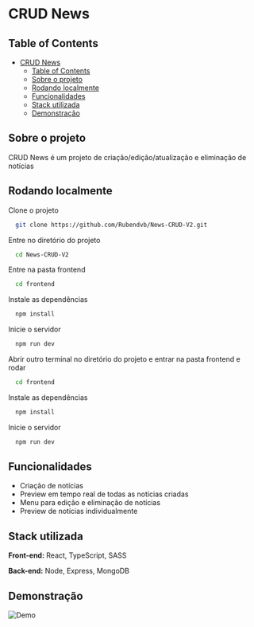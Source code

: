# CRUD News

## Table of Contents

- [CRUD News](#crud-news)
  - [Table of Contents](#table-of-contents)
  - [Sobre o projeto <a name = "sobre"></a>](#sobre-o-projeto-)
  - [Rodando localmente <a name = "run"></a>](#rodando-localmente-)
  - [Funcionalidades <a name = "funcionalidades"></a>](#funcionalidades-)
  - [Stack utilizada <a name= "stack"></a>](#stack-utilizada-)
  - [Demonstração <a name= "demo"></a>](#demonstração-)

## Sobre o projeto <a name = "sobre"></a>

CRUD News é um projeto de criação/edição/atualização e eliminação de notícias

## Rodando localmente <a name = "run"></a>

Clone o projeto

```bash
  git clone https://github.com/Rubendvb/News-CRUD-V2.git
```

Entre no diretório do projeto

```bash
  cd News-CRUD-V2
```

Entre na pasta frontend

```bash
  cd frontend
```

Instale as dependências

```bash
  npm install
```

Inicie o servidor

```bash
  npm run dev
```

Abrir outro terminal no diretório do projeto e entrar na pasta frontend e rodar

```bash
  cd frontend
```

Instale as dependências

```bash
  npm install
```

Inicie o servidor

```bash
  npm run dev
```

## Funcionalidades <a name = "funcionalidades"></a>

- Criação de notícias
- Preview em tempo real de todas as notícias criadas
- Menu para edição e eliminação de notícias
- Preview de notícias individualmente

## Stack utilizada <a name= "stack"></a>

**Front-end:** React, TypeScript, SASS

**Back-end:** Node, Express, MongoDB

## Demonstração <a name= "demo"></a>

![Demo]('./frontend/public/demo/../../../../frontend/public/demo/demo-crud-news.gif)
